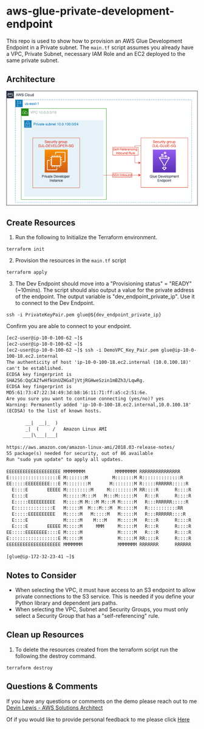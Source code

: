 # aws-glue-private-development-endpoint

This repo is used to show how to provision an AWS Glue Development Endpoint in a Private subnet.  The `main.tf` script assumes you already have a VPC, Private Subnet, necessary IAM Role and an EC2 deployed to the same private subnet.  
## Architecture
![alt text](https://github.com/gravelgrinder/aws-glue-private-development-endpoint/blob/main/architecture-diagram.png?raw=true)

## Create Resources
1. Run the following to Initialize the Terraform environment.

```
terraform init
```

2. Provision the resources in the `main.tf` script

```
terraform apply
```

3. The Dev Endpoint should move into a "Provisioning status" = "READY" (~10mins). The script should also output a value for the private address of the endpoint. The output variable is "dev_endpoint_private_ip".   Use it to connect to the Dev Endpoint.

```
ssh -i PrivateKeyPair.pem glue@${dev_endpoint_private_ip}
```

Confirm you are able to connect to your endpoint.

```
[ec2-user@ip-10-0-100-62 ~]$ 
[ec2-user@ip-10-0-100-62 ~]$ 
[ec2-user@ip-10-0-100-62 ~]$ ssh -i DemoVPC_Key_Pair.pem glue@ip-10-0-100-18.ec2.internal
The authenticity of host 'ip-10-0-100-18.ec2.internal (10.0.100.18)' can't be established.
ECDSA key fingerprint is SHA256:QqCAZfwHfkUnUZHGaTjVtjRGHweSzin1mBZh3/LqwRg.
ECDSA key fingerprint is MD5:61:73:47:22:34:49:3d:b8:16:11:71:ff:a5:c2:51:6e.
Are you sure you want to continue connecting (yes/no)? yes
Warning: Permanently added 'ip-10-0-100-18.ec2.internal,10.0.100.18' (ECDSA) to the list of known hosts.

       __|  __|_  )
       _|  (     /   Amazon Linux AMI
      ___|\___|___|

https://aws.amazon.com/amazon-linux-ami/2018.03-release-notes/
55 package(s) needed for security, out of 86 available
Run "sudo yum update" to apply all updates.
                                                                    
EEEEEEEEEEEEEEEEEEEE MMMMMMMM           MMMMMMMM RRRRRRRRRRRRRRR    
E::::::::::::::::::E M:::::::M         M:::::::M R::::::::::::::R   
EE:::::EEEEEEEEE:::E M::::::::M       M::::::::M R:::::RRRRRR:::::R 
  E::::E       EEEEE M:::::::::M     M:::::::::M RR::::R      R::::R
  E::::E             M::::::M:::M   M:::M::::::M   R:::R      R::::R
  E:::::EEEEEEEEEE   M:::::M M:::M M:::M M:::::M   R:::RRRRRR:::::R 
  E::::::::::::::E   M:::::M  M:::M:::M  M:::::M   R:::::::::::RR   
  E:::::EEEEEEEEEE   M:::::M   M:::::M   M:::::M   R:::RRRRRR::::R  
  E::::E             M:::::M    M:::M    M:::::M   R:::R      R::::R
  E::::E       EEEEE M:::::M     MMM     M:::::M   R:::R      R::::R
EE:::::EEEEEEEE::::E M:::::M             M:::::M   R:::R      R::::R
E::::::::::::::::::E M:::::M             M:::::M RR::::R      R::::R
EEEEEEEEEEEEEEEEEEEE MMMMMMM             MMMMMMM RRRRRRR      RRRRRR
                                                                    
[glue@ip-172-32-23-41 ~]$ 
```

## Notes to Consider
* When selecting the VPC, it must have access to an S3 endpoint to allow private connections to the S3 service.  This is needed if you define your Python library and dependent jars paths.
* When selecting the VPC, Subnet and Security Groups, you must only select a Security Group that has a "self-referencing" rule.

## Clean up Resources
1. To delete the resources created from the terraform script run the following.the destroy command.
```
terraform destroy
```

## Questions & Comments
If you have any questions or comments on the demo please reach out to me [Devin Lewis - AWS Solutions Architect](mailto:lwdvin@amazon.com?subject=AWS%2FTerraform%20FMS%20Create%20Application%20List%20%28aws-terraform-fms-put-apps-list%29)

Of if you would like to provide personal feedback to me please click [Here](https://feedback.aws.amazon.com/?ea=lwdvin&fn=Devin&ln=Lewis)
